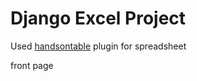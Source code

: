 # Django Excel Project

Used [handsontable](https://handsontable.com/) plugin for spreadsheet

front page



